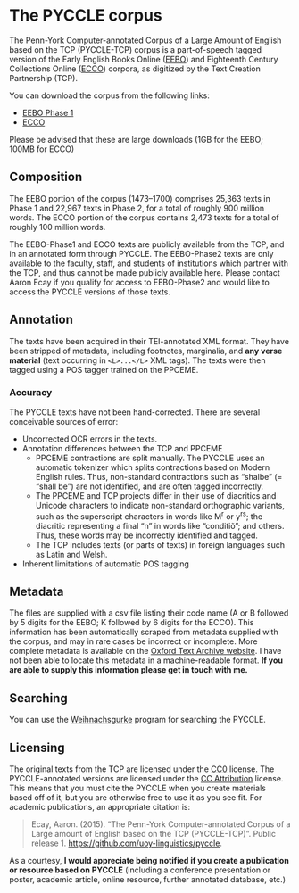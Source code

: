 # The PYCCLE corpus

The Penn-York Computer-annotated Corpus of a Large Amount of English
based on the TCP (PYCCLE-TCP) corpus is a part-of-speech tagged version
of the Early English Books Online
([EEBO](http://www.textcreationpartnership.org/tcp-eebo/)) and
Eighteenth Century Collections Online
([ECCO](http://www.textcreationpartnership.org/tcp-ecco/)) corpora, as
digitized by the Text Creation Partnership (TCP).

You can download the corpus from the following links:

- [EEBO Phase 1](https://s3.amazonaws.com/pyccle/pyccle-eebo.tgz)
- [ECCO](https://s3.amazonaws.com/pyccle/pyccle-ecco.tgz)

Please be advised that these are large downloads (1GB for the EEBO;
100MB for ECCO)

## Composition

The EEBO portion of the corpus (1473–1700) comprises 25,363 texts in
Phase 1 and 22,967 texts in Phase 2, for a total of roughly 900 million
words.  The ECCO portion of the corpus contains 2,473 texts for a total
of roughly 100 million words.

The EEBO-Phase1 and ECCO texts are publicly available from the TCP, and
in an annotated form through PYCCLE.  The EEBO-Phase2 texts are only
available to the faculty, staff, and students of institutions which
partner with the TCP, and thus cannot be made publicly available here.
Please contact Aaron Ecay if you qualify for access to EEBO-Phase2 and
would like to access the PYCCLE versions of those texts.

## Annotation

The texts have been acquired in their TEI-annotated XML format.  They
have been stripped of metadata, including footnotes, marginalia, and
**any verse material** (text occurring in `<L>...</L>` XML tags).  The
texts were then tagged using a POS tagger trained on the PPCEME.

### Accuracy

The PYCCLE texts have not been hand-corrected.  There are several
conceivable sources of error:
- Uncorrected OCR errors in the texts.
- Annotation differences between the TCP and PPCEME
  - PPCEME contractions are split manually.  The PYCCLE uses an
    automatic tokenizer which splits contractions based on Modern
    English rules.  Thus, non-standard contractions such as “shalbe” (=
    “shall be”) are not identified, and are often tagged incorrectly.
  - The PPCEME and TCP projects differ in their use of diacritics and
    Unicode characters to indicate non-standard orthographic variants,
    such as the superscript characters in words like M<sup>r</sup> or
    y<sup>rs</sup>; the diacritic representing a final “n” in words like
    “conditiõ”; and others.  Thus, these words may be incorrectly
    identified and tagged.
  - The TCP includes texts (or parts of texts) in foreign languages such
    as Latin and Welsh.
- Inherent limitations of automatic POS tagging

## Metadata

The files are supplied with a csv file listing their code name (A or B
followed by 5 digits for the EEBO; K followed by 6 digits for the ECCO).
This information has been automatically scraped from metadata supplied
with the corpus, and may in rare cases be incorrect or incomplete.  More
complete metadata is available on the
[Oxford Text Archive website](http://ota.ox.ac.uk/tcp/).  I have not
been able to locate this metadata in a machine-readable format.  **If
you are able to supply this information please get in touch with me.**

## Searching

You can use the
[Weihnachsgurke](https://github.com/aecay/weihnachtsgurke) program for
searching the PYCCLE.

## Licensing

The original texts from the TCP are licensed under the
[CC0](https://creativecommons.org/about/cc0) license.  The
PYCCLE-annotated versions are licensed under the
[CC Attribution](https://creativecommons.org/licenses/by/4.0/) license.
This means that you must cite the PYCCLE when you create materials based
off of it, but you are otherwise free to use it as you see fit.  For
academic publications, an appropriate citation is:

> Ecay, Aaron.  (2015).  “The Penn-York Computer-annotated Corpus of a
> Large amount of English based on the TCP (PYCCLE-TCP)”.  Public
> release 1.  <https://github.com/uoy-linguistics/pyccle>.

As a courtesy, **I would appreciate being notified if you create a
publication or resource based on PYCCLE** (including a conference
presentation or poster, academic article, online resource, further
annotated database, etc.)
